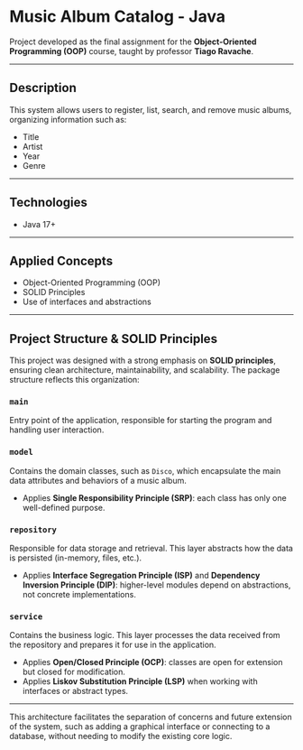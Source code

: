 # Music Album Catalog - Java

Project developed as the final assignment for the **Object-Oriented Programming (OOP)** course, taught by professor **Tiago Ravache**.

---

## Description

This system allows users to register, list, search, and remove music albums, organizing information such as:

- Title  
- Artist  
- Year  
- Genre  

---

## Technologies

- Java 17+

---

## Applied Concepts

- Object-Oriented Programming (OOP)  
- SOLID Principles  
- Use of interfaces and abstractions  

---

## Project Structure & SOLID Principles

This project was designed with a strong emphasis on **SOLID principles**, ensuring clean architecture, maintainability, and scalability. The package structure reflects this organization:

### `main`  
Entry point of the application, responsible for starting the program and handling user interaction.

### `model`  
Contains the domain classes, such as `Disco`, which encapsulate the main data attributes and behaviors of a music album.

- Applies **Single Responsibility Principle (SRP)**: each class has only one well-defined purpose.
  
### `repository`  
Responsible for data storage and retrieval. This layer abstracts how the data is persisted (in-memory, files, etc.).

- Applies **Interface Segregation Principle (ISP)** and **Dependency Inversion Principle (DIP)**: higher-level modules depend on abstractions, not concrete implementations.

### `service`  
Contains the business logic. This layer processes the data received from the repository and prepares it for use in the application.

- Applies **Open/Closed Principle (OCP)**: classes are open for extension but closed for modification.
- Applies **Liskov Substitution Principle (LSP)** when working with interfaces or abstract types.

---

This architecture facilitates the separation of concerns and future extension of the system, such as adding a graphical interface or connecting to a database, without needing to modify the existing core logic.
